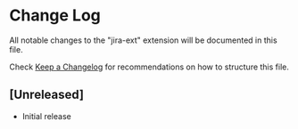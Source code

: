 # Change Log

All notable changes to the "jira-ext" extension will be documented in this file.

Check [Keep a Changelog](http://keepachangelog.com/) for recommendations on how to structure this file.

## [Unreleased]

- Initial release